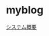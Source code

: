 # myblog

[システム概要](https://github.com/ky0yk/myblog/wiki/%E3%82%B7%E3%82%B9%E3%83%86%E3%83%A0%E6%A6%82%E8%A6%81)
